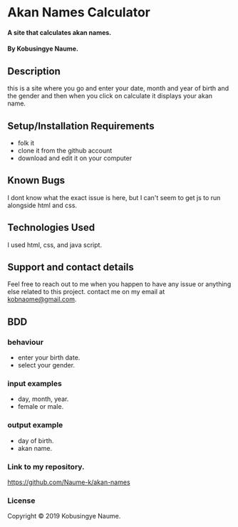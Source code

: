 # Akan Names Calculator
#### A site that calculates akan names.
#### By Kobusingye Naume.
## Description
this is a site where you go and enter your date, month and year of birth and the gender and then when you click on calculate it displays your akan name.
## Setup/Installation Requirements
* folk it 
* clone it from the github account
* download and edit it on your computer
## Known Bugs
I dont know what the exact issue is here, but I can't seem to get js to run alongside html and css.
## Technologies Used
I used html, css, and java script.
## Support and contact details
Feel free to reach out to me when you happen to have any issue or anything else related to this project. contact me on my email at kobnaome@gmail.com.
## BDD
### behaviour
* enter your birth date.
* select your gender.
### input examples
* day, month, year.
* female or male.
### output example
* day of birth.
* akan name.
### Link to my repository.
https://github.com/Naume-k/akan-names
### License
Copyright © 2019 Kobusingye Naume.
